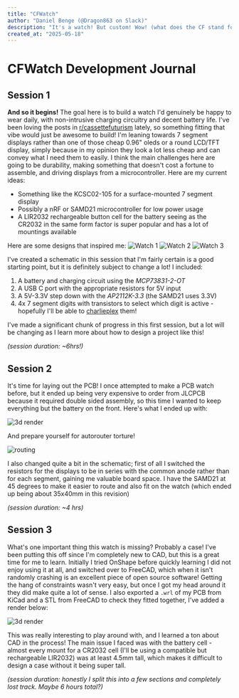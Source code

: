 ```yaml
---
title: "CFWatch"
author: "Daniel Benge (@Dragon863 on Slack)"
description: "It's a watch! But custom! Wow! (what does the CF stand for? I completely forgot, I made the title before going to sleep...)"
created_at: "2025-05-18"
---
```


# CFWatch Development Journal

## Session 1

**And so it begins!** The goal here is to build a watch I'd genuinely be happy to wear daily, with non-intrusive charging circuitry and decent battery life. I've been loving the posts in [r/cassettefuturism](https://reddit.com/r/cassettefuturism/top/?sort=top&t=all) lately, so something fitting that vibe would just be awesome to build! I'm leaning towards 7 segment displays rather than one of those cheap 0.96" oleds or a round LCD/TFT display, simply because in my opinion they look a lot less cheap and can convey what I need them to easily. I think the main challenges here are going to be durability, making something that doesn't cost a fortune to assemble, and driving displays from a microcontroller. Here are my current ideas:
- Something like the KCSC02-105 for a surface-mounted 7 segment display
- Possibly a nRF or SAMD21 microcontroller for low power usage
- A LIR2032 rechargeable button cell for the battery seeing as the CR2032 in the same form factor is super popular and has a lot of mountings available

Here are some designs that inspired me:
![Watch 1](_images/watch1.png)
![Watch 2](_images/watch2.png)
![Watch 3](_images/watch3.png)

I've created a schematic in this session that I'm fairly certain is a good starting point, but it is definitely subject to change a lot! I included:
1. A battery and charging circuit using the *MCP73831-2-OT*
2. A USB C port with the appropriate resistors for 5V input
3. A 5V-3.3V step down with the *AP2112K-3.3* (the SAMD21 uses 3.3V)
4. 4x 7 segment digits with transistors to select which digit is active - hopefully I'll be able to [charlieplex](https://en.wikipedia.org/wiki/Charlieplexing) them!

I've made a significant chunk of progress in this first session, but a lot will be changing as I learn more about how to design a project like this!

*(session duration: ~6hrs!)*

## Session 2

It's time for laying out the PCB! I once attempted to make a PCB watch before, but it ended up being very expensive to order from JLCPCB because it required double sided assembly, so this time I wanted to keep everything but the battery on the front. Here's what I ended up with:

![3d render](_images/3d.png)

And prepare yourself for autorouter torture!

![routing](_images/routed.png)

I also changed quite a bit in the schematic; first of all I switched the resistors for the displays to be in series with the common anode rather than for each segment, gaining me valuable board space. I have the SAMD21 at 45 degrees to make it easier to route and also fit on the watch (which ended up being about 35x40mm in this revision)

*(session duration: ~4 hrs)*

## Session 3

What's one important thing this watch is missing? Probably a case! I've been putting this off since I'm completely new to CAD, but this is a great time for me to learn. Initially I tried OnShape before quickly learning I did not enjoy using it at all, and switched over to FreeCAD, which when it isn't randomly crashing is an excellent piece of open source software! Getting the hang of constraints wasn't very easy, but once I got my head around it they did make quite a lot of sense. I also exported a `.wrl` of my PCB from KiCad and a STL from FreeCAD to check they fitted together, I've added a render below:

![3d render](_images/render.png)

This was really interesting to play around with, and I learned a ton about CAD in the process! The main issue I faced was with the battery cell - almost every mount for a CR2032 cell (I'll be using a compatible but rechargeable LIR2032) was at least 4.5mm tall, which makes it difficult to design a case without it being super tall.

*(session duration: honestly I split this into a few sections and completely lost track. Maybe 6 hours total?)*